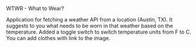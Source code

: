 WTWR - What to Wear?

Application for fetching a weather API from a location (Austin, TX). It suggests to you what needs to be worn in that weather based on the temperature. 
Added a toggle switch to switch temperature units from F to C. 
You can add clothes with link to the image.






